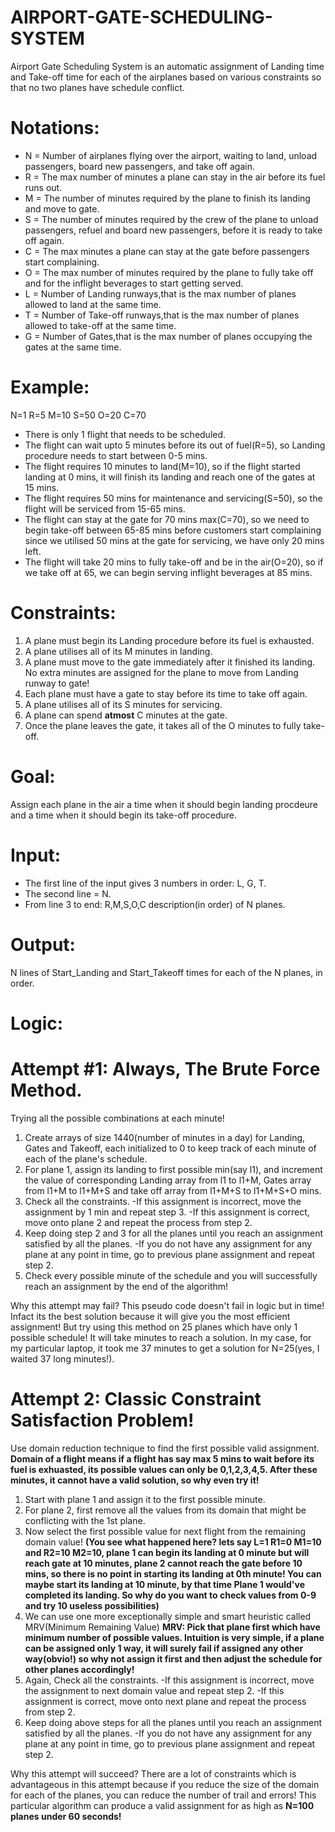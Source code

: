 # AIRPORT-GATE-SCHEDULING-SYSTEM

Airport Gate Scheduling System is an automatic assignment of Landing time and Take-off time for each of the airplanes based on various constraints so that no two planes have schedule conflict.

# Notations:
- N = Number of airplanes flying over the airport, waiting to land, unload passengers, board new passengers, and take off again.
- R = The max number of minutes a plane can stay in the air before its fuel runs out.
- M = The number of minutes required by the plane to finish its landing and move to gate.
- S = The number of minutes required by the crew of the plane to unload passengers, refuel and board new passengers, before it is ready to take off again.
- C = The max minutes a plane can stay at the gate before passengers start complaining.
- O = The max number of minutes required by the plane to fully take off and for the inflight beverages to start getting served.
- L = Number of Landing runways,that is the max number of planes allowed to land at the same time.
- T = Number of Take-off runways,that is the max number of planes allowed to take-off at the same time.
- G = Number of Gates,that is the max number of planes occupying the gates at the same time.

# Example:
N=1 R=5 M=10 S=50 O=20 C=70
- There is only 1 flight that needs to be scheduled.
- The flight can wait upto 5 minutes before its out of fuel(R=5), so Landing procedure needs to start between 0-5 mins.
- The flight requires 10 minutes to land(M=10), so if the flight started landing at 0 mins, it will finish its landing and reach one of the gates at 15 mins.
- The flight requires 50 mins for maintenance and servicing(S=50), so the flight will be serviced from 15-65 mins.
- The flight can stay at the gate for 70 mins max(C=70), so we need to begin take-off between 65-85 mins before customers start complaining since we utilised 50 mins at the gate for servicing, we have only 20 mins left.
- The flight will take 20 mins to fully take-off and be in the air(O=20), so if we take off at 65, we can begin serving inflight beverages at 85 mins.

# Constraints:
1. A plane must begin its Landing procedure before its fuel is exhausted.
2. A plane utilises all of its M minutes in landing.
3. A plane must move to the gate immediately after it finished its landing. No extra minutes are assigned for the plane to move from Landing runway to gate!
4. Each plane must have a gate to stay before its time to take off again.
5. A plane utilises all of its S minutes for servicing.
6. A plane can spend **atmost** C minutes at the gate.
7. Once the plane leaves the gate, it takes all of the O minutes to fully take-off.

# Goal:
Assign each plane in the air a time when it should begin landing procdeure and a time when it should begin its take-off procedure.

# Input:
- The first line of the input gives 3 numbers in order: L, G, T.
- The second line = N.
- From line 3 to end: R,M,S,O,C description(in order) of N planes.

# Output:
N lines of Start_Landing and Start_Takeoff times for each of the N planes, in order.

# Logic:
# Attempt #1: Always, The Brute Force Method.
Trying all the possible combinations at each minute!

1. Create arrays of size 1440(number of minutes in a day) for Landing, Gates and Takeoff, each initialized to 0 to keep track of each minute of each of the plane's schedule.
2. For plane 1, assign its landing to first possible min(say l1), and increment the value of corresponding Landing array from l1 to l1+M, Gates array from l1+M to l1+M+S and take off array from l1+M+S to l1+M+S+O mins.
3. Check all the constraints.
-If this assignment is incorrect, move the assignment by 1 min and repeat step 3.
-If this assignment is correct, move onto plane 2 and repeat the process from step 2.
4. Keep doing step 2 and 3 for all the planes until you reach an assignment satisfied by all the planes.
-If you do not have any assignment for any plane at any point in time, go to previous plane assignment and repeat step 2.
5. Check every possible minute of the schedule and you will successfully reach an assignment by the end of the algorithm!

Why this attempt may fail?
This pseudo code doesn't fail in logic but in time! Infact its the best solution because it will give you the most efficient assignment!
But try using this method on 25 planes which have only 1 possible schedule! It will take minutes to reach a solution. In my case, for my particular laptop, it took me 37 minutes to get a solution for N=25(yes, I waited 37 long minutes!).

# Attempt 2: Classic Constraint Satisfaction Problem!
Use domain reduction technique to find the first possible valid assignment.
**Domain of a flight means if a flight has say max 5 mins to wait before its fuel is exhuasted, its possible values can only be 0,1,2,3,4,5.
After these minutes, it cannot have a valid solution, so why even try it!**

1. Start with plane 1 and assign it to the first possible minute.
2. For plane 2, first remove all the values from its domain that might be conflicting with the 1st plane.
3. Now select the first possible value for next flight from the remaining domain value!
**(You see what happened here? lets say L=1 R1=0 M1=10 and R2=10 M2=10, plane 1 can begin its landing at 0 minute but will reach gate at 10 minutes, plane 2 cannot reach the gate before 10 mins, so there is no point in starting its landing at 0th minute! You can maybe start its landing at 10 minute, by that time Plane 1 would've completed its landing. So why do you want to check values from 0-9 and try 10 useless possibilities)**
4. We can use one more exceptionally simple and smart heuristic called MRV(Minimum Remaining Value)
**MRV: Pick that plane first which have minimum number of possible values. Intuition is very simple, if a plane can be assigned only 1 way, it will surely fail if assigned any other way(obvio!) so why not assign it first and then adjust the schedule for other planes accordingly!**
5. Again, Check all the constraints.
-If this assignment is incorrect, move the assignment to next domain value and repeat step 2.
-If this assignment is correct, move onto next plane and repeat the process from step 2.
4. Keep doing above steps for all the planes until you reach an assignment satisfied by all the planes.
-If you do not have any assignment for any plane at any point in time, go to previous plane assignment and repeat step 2.

Why this attempt will succeed?
There are a lot of constraints which is advantageous in this attempt because if you reduce the size of the domain for each of the planes, you can reduce the number of trail and errors!
This particular algorithm can produce a valid assignment for as high as **N=100 planes under 60 seconds!**
